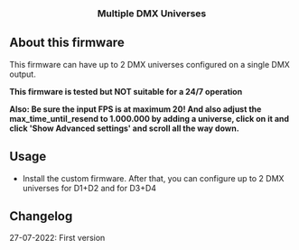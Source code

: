 <div align="center">

  <h3 align="center">Multiple DMX Universes</h3>
</div>

## About this firmware 
This firmware can have up to 2 DMX universes configured on a single DMX output.

**This firmware is tested but NOT suitable for a 24/7 operation**

**Also: Be sure the input FPS is at maximum 20! And also adjust the max_time_until_resend to 1.000.000 by adding a universe, click on it and click 'Show Advanced settings' and scroll all the way down.**

## Usage

* Install the custom firmware. After that, you can configure up to 2 DMX universes for D1+D2 and for D3+D4

## Changelog
27-07-2022: First version
